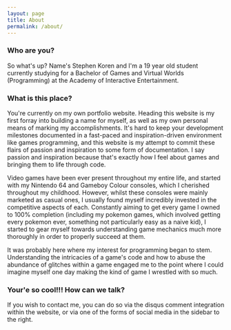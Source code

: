 ```yaml
---
layout: page
title: About
permalink: /about/
---
```


<h3>Who are you?</h3>
<p> So what's up? Name's Stephen Koren and I'm a 19 year old student currently studying for a Bachelor of Games and Virtual Worlds (Programming) at the Academy of Interactive Entertainment. </p>

<h3>What is this place?</h3>
<p> You're currently on my own portfolio website.
Heading this website is my first forray into building a name for myself, as well as my own personal means of marking my accomplishments. It's hard to keep your development milestones 
documented in a fast-paced and inspiration-driven environment like games programming, and this website is my attempt to commit these flairs of passion and inspiration to some form of documentation. 
I say passion and inspiration because that's exactly how I feel about games and bringing them to life through code.</p>

<p> Video games have been ever present throughout my entire life, and started with my Nintendo 64 and Gameboy Colour consoles, which I cherished throughout my childhood. 
However, whilst these consoles were mainly marketed as casual ones, I usually found myself incredibly invested in the competitive aspects of each. 
Constantly aiming to get every game I owned to 100% completion (including my pokemon games, which involved getting every pokemon ever, something not particularly easy as a naive kid), 
I started to gear myself towards understanding game mechanics much more thoroughly in order to properly succeed at them. </p>

<p> It was probably here where my interest for programming began to stem. Understanding the intricacies of a game's code and how to abuse the abundance of glitches 
within a game engaged me to the point where I could imagine myself one day making the kind of game I wrestled with so much. </p>

<h3>Your'e so cool!!! How can we talk?</h3>
  <p> If you wish to contact me, you can do so via the disqus comment integration within the website, or via one of the forms of social media in the sidebar to the right. </p>